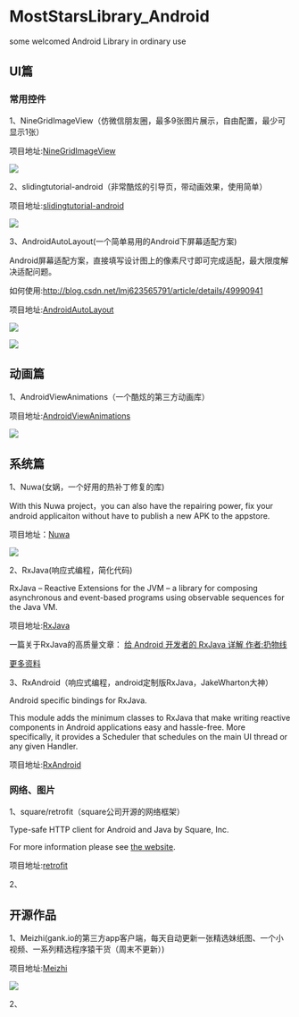 # MostStarsLibrary_Android
some welcomed Android Library in ordinary use

## UI篇

### 常用控件

1、NineGridImageView（仿微信朋友圈，最多9张图片展示，自由配置，最少可显示1张）


项目地址:[NineGridImageView](https://github.com/laobie/NineGridImageView)

![](https://camo.githubusercontent.com/7bdbee64e72b8bbf324ba72febed94760ffd79e3/687474703a2f2f61632d71796776783163632e636c6f7564646e2e636f6d2f656535393036633834366164333334362e706e67)

2、slidingtutorial-android（非常酷炫的引导页，带动画效果，使用简单）

项目地址:[slidingtutorial-android](https://github.com/Cleveroad/slidingtutorial-android)

![](https://camo.githubusercontent.com/904f01022c0bb3b3ff48b348922ee7796373e578/68747470733a2f2f7777772e636c657665726f61642e636f6d2f7075626c69632f636f6d65726369616c2f536c6964696e675475746f7269616c2e676966)

3、AndroidAutoLayout(一个简单易用的Android下屏幕适配方案)

Android屏幕适配方案，直接填写设计图上的像素尺寸即可完成适配，最大限度解决适配问题。

如何使用:http://blog.csdn.net/lmj623565791/article/details/49990941

项目地址:[AndroidAutoLayout](https://github.com/hongyangAndroid/AndroidAutoLayout)


![](https://github.com/hongyangAndroid/AndroidAutoLayout/blob/master/autolayout_08.png)

![](https://github.com/hongyangAndroid/AndroidAutoLayout/blob/master/autolayout_09.png)


## 动画篇

1、AndroidViewAnimations（一个酷炫的第三方动画库）

项目地址:[AndroidViewAnimations](https://github.com/daimajia/AndroidViewAnimations)

![](https://camo.githubusercontent.com/c41223966bdfed2260dbbabbcbae648e5db542c6/687474703a2f2f7777332e73696e61696d672e636e2f6d773639302f3631306463303334677731656a37356d69327737376732306333306a623471722e676966)


## 系统篇

1、Nuwa(女娲，一个好用的热补丁修复的库)

With this Nuwa project，you can also have the repairing power, fix your android applicaiton without have to publish a new APK to the appstore.

项目地址：[Nuwa](https://github.com/jasonross/Nuwa)

![](https://camo.githubusercontent.com/d27da621a6d7e8f612a3fe458b59a68ecb927bce/687474703a2f2f376676696f762e636f6d312e7a302e676c622e636c6f7564646e2e636f6d2f6e7577612e6a7067)


2、RxJava(响应式编程，简化代码)

RxJava – Reactive Extensions for the JVM – a library for composing asynchronous and event-based programs using observable sequences for the Java VM.

项目地址:[RxJava](https://github.com/ReactiveX/RxJava)

一篇关于RxJava的高质量文章：
[给 Android 开发者的 RxJava 详解 作者:扔物线](http://gank.io/post/560e15be2dca930e00da1083#toc_1)

[更多资料](https://github.com/lzyzsd/Awesome-RxJava)

3、RxAndroid（响应式编程，android定制版RxJava，JakeWharton大神）


Android specific bindings for RxJava.

This module adds the minimum classes to RxJava that make writing reactive components in Android applications easy and hassle-free. More specifically, it provides a Scheduler that schedules on the main UI thread or any given Handler.

项目地址:[RxAndroid](https://github.com/ReactiveX/RxAndroid)



### 网络、图片

1、square/retrofit（square公司开源的网络框架）

Type-safe HTTP client for Android and Java by Square, Inc.

For more information please see [the website](http://square.github.io/retrofit/).

项目地址:[retrofit](https://github.com/square/retrofit)

2、




## 开源作品

1、Meizhi(gank.io的第三方app客户端，每天自动更新一张精选妹纸图、一个小视频、一系列精选程序猿干货（周末不更新）)


项目地址:[Meizhi](https://github.com/drakeet/Meizhi)

![](https://github.com/drakeet/Meizhi/blob/master/screenshots/s0.png)

2、


